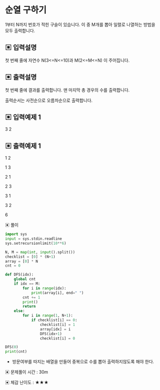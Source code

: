 # 순열 구하기

1부터 N까지 번호가 적힌 구슬이 있습니다. 이 중 M개를 뽑아 일렬로 나열하는 방법을 모두 출력합니다.

## ▣ 입력설명

첫 번째 줄에 자연수 N(3<=N<=10)과 M(2<=M<=N) 이 주어집니다.

## ▣ 출력설명

첫 번째 줄에 결과를 출력합니다. 맨 마지막 총 경우의 수를 출력합니다.

출력순서는 사전순으로 오름차순으로 출력합니다.

## ▣ 입력예제 1

3 2

## ▣ 출력예제 1

1 2

1 3

2 1

2 3

3 1

3 2

6

▣ 풀이

```python
import sys
input = sys.stdin.readline
sys.setrecursionlimit(10**6)

N, M = map(int, input().split())
checklist = [0] * (N+1)
array = [0] * N
cnt = 0

def DFS(idx):
    global cnt
    if idx == M:
        for i in range(idx):
            print(array[i], end=" ")
        cnt += 1
        print()
        return
    else:
        for i in range(1, N+1):
            if checklist[i] == 0:
                checklist[i] = 1
                array[idx] = i
                DFS(idx+1)
                checklist[i] = 0

DFS(0)
print(cnt)
```

- 방문여부를 따지는 배열을 만들어 중복으로 수를 뽑아 출력하지않도록 해야 한다.

▣ 문제풀이 시간 : 30m

▣ 체감 난이도 : ★★★
